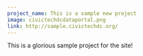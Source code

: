 ```yaml
---
project_name: This is a sample new project
image: civictechdcdataportal.png
link: http://sample.civictechdc.org/
---
```


This is a glorious sample project for the site!

